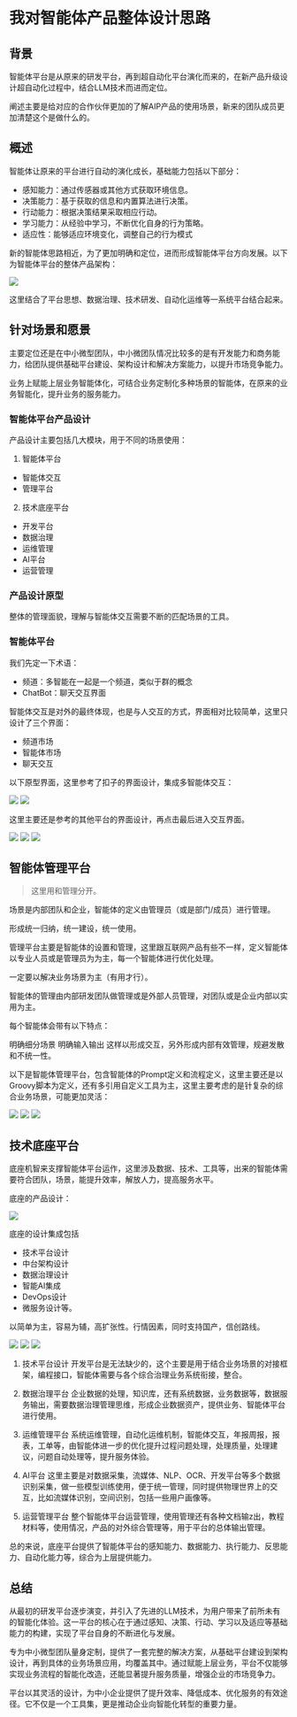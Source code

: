 # 我对智能体产品整体设计思路

## 背景
智能体平台是从原来的研发平台，再到超自动化平台演化而来的，在新产品升级设计超自动化过程中，结合LLM技术而进而定位。

阐述主要是给对应的合作伙伴更加的了解AIP产品的使用场景，新来的团队成员更加清楚这个是做什么的。

## 概述
智能体让原来的平台进行自动的演化成长，基础能力包括以下部分：

- 感知能力：通过传感器或其他方式获取环境信息。
- 决策能力：基于获取的信息和内置算法进行决策。
- 行动能力：根据决策结果采取相应行动。
- 学习能力：从经验中学习，不断优化自身的行为策略。
- 适应性：能够适应环境变化，调整自己的行为模式

新的智能体思路相近，为了更加明确和定位，进而形成智能体平台方向发展。以下为智能体平台的整体产品架构：

<img src="/images/product/product_9.jpg" />

这里结合了平台思想、数据治理、技术研发、自动化运维等一系统平台结合起来。

## 针对场景和愿景
主要定位还是在中小微型团队，中小微团队情况比较多的是有开发能力和商务能力，给团队提供基础平台建设、架构设计和解决方案能力，以提升市场竞争能力。

业务上赋能上层业务智能体化，可结合业务定制化多种场景的智能体，在原来的业务智能化，提升业务的服务能力。

### 智能体平台产品设计
产品设计主要包括几大模块，用于不同的场景使用：

1. 智能体平台
  - 智能体交互
  - 管理平台
2. 技术底座平台
  - 开发平台
  - 数据治理
  - 运维管理
  - AI平台
  - 运营管理

### 产品设计原型
整体的管理面貌，理解与智能体交互需要不断的匹配场景的工具。

### 智能体平台
我们先定一下术语：

- 频道：多智能在一起是一个频道，类似于群的概念
- ChatBot：聊天交互界面

智能体交互是对外的最终体现，也是与人交互的方式，界面相对比较简单，这里只设计了三个界面：

- 频道市场
- 智能体市场
- 聊天交互

以下原型界面，这里参考了扣子的界面设计，集成多智能体交互：

<img src="/images/product/product_1.png" />
<img src="/images/product/product_2.png" />

这里主要还是参考的其他平台的界面设计，再点击最后进入交互界面。

<img src="/images/product/product_10.jpg" />
<img src="/images/product/product_4.png" />
<img src="/images/product/product_3.png" />


## 智能体管理平台

> 这里用和管理分开。

场景是内部团队和企业，智能体的定义由管理员（或是部门/成员）进行管理。

形成统一归纳，统一建设，统一使用。

管理平台主要是智能体的设置和管理，这里跟互联网产品有些不一样，定义智能体以专业人员或是管理员为为主，每一个智能体进行优化处理。

一定要以解决业务场景为主（有用才行）。

智能体的管理由内部研发团队做管理或是外部人员管理，对团队或是企业内部以实用为主。

每个智能体会带有以下特点：

明确细分场景
明确输入输出
这样以形成交互，另外形成内部有效管理，规避发散和不统一性。

以下是智能体管理平台，包含智能体的Prompt定义和流程定义，这里主要还是以Groovy脚本为定义，还有多引用自定义工具为主，这里主要考虑的是针复杂的综合业务场景，可能更加灵活：

<img src="/images/product/product_5.jpg" />
<img src="/images/product/product_6.png" />
<img src="/images/product/product_7.jpg" />

## 技术底座平台
底座机智来支撑智能体平台运作，这里涉及数据、技术、工具等，出来的智能体需要符合团队，场景，能提升效率，解放人力，提高服务水平。

底座的产品设计：

<img src="/images/product/product_8.jpg" />

底座的设计集成包括

- 技术平台设计
- 中台架构设计
- 数据治理设计
- 智能AI集成
- DevOps设计
- 微服务设计等。

以简单为主，容易为辅，高扩张性。行情因素，同时支持国产，信创路线。

<img src="/images/product/product_13.jpg" />
<img src="/images/product/product_11.png" />
<img src="/images/product/product_12.png" />

1. 技术平台设计
开发平台是无法缺少的，这个主要是用于结合业务场景的对接框架，编程接口，智能体需要与各个综合治理业务系统衔接，整合。

2. 数据治理平台
企业数据的处理，知识库，还有系统数据，业务数据等，数据服务输出，需要数据治理管理思维，形成企业数据资产，提供业务、智能体平台进行使用。

3. 运维管理平台
系统运维管理，自动化运维机制，智能体交互，年报周报，报表，工单等，由智能体进一步的优化提升过程问题处理，处理质量，处理建议，问题自动处理等，提升服务体验。

4. AI平台
这里主要是对数据采集，流媒体、NLP、OCR、开发平台等多个数据识别采集，做一些模型训练使用，便于统一管理，同时提供物理世界上的交互，比如流媒体识别，空间识别，包括一些用户画像等。

5. 运营管理平台
整个智能体平台运营管理，使用管理还有各种文档输z出，教程材料等，使用情况，产品的对外综合管理等，用于平台的总体输出管理。

总的来说，底座平台提供了智能体平台的感知能力、数据能力、执行能力、反思能力、自动化能力等，综合为上层提供能力。

## 总结
从最初的研发平台逐步演变，并引入了先进的LLM技术，为用户带来了前所未有的智能化体验。这一平台的核心在于通过感知、决策、行动、学习以及适应等基础能力的构建，实现了平台自身的不断进化与发展。

专为中小微型团队量身定制，提供了一套完整的解决方案，从基础平台建设到架构设计，再到具体的业务场景应用，均覆盖其中。通过赋能上层业务，平台不仅能够实现业务流程的智能化改造，还能显著提升服务质量，增强企业的市场竞争力。

平台以其灵活的设计，为中小企业提供了提升效率、降低成本、优化服务的有效途径。它不仅是一个工具集，更是推动企业向智能化转型的重要力量。